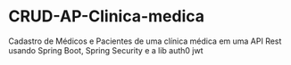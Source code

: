 # CRUD-AP-Clinica-medica
Cadastro de Médicos e Pacientes de uma clínica médica em uma API Rest usando Spring Boot, Spring Security e a lib auth0 jwt

